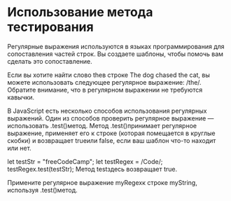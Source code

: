 # Использование метода тестирования
Регулярные выражения используются в языках программирования для сопоставления частей строк. Вы создаете шаблоны, чтобы помочь вам сделать это сопоставление.

Если вы хотите найти слово theв строке The dog chased the cat, вы можете использовать следующее регулярное выражение: /the/. Обратите внимание, что в регулярном выражении не требуются кавычки.

В JavaScript есть несколько способов использования регулярных выражений. Один из способов проверить регулярное выражение — использовать .test()метод. Метод .test()принимает регулярное выражение, применяет его к строке (которая помещается в круглые скобки) и возвращает trueили false, если ваш шаблон что-то находит или нет.

let testStr = "freeCodeCamp";
let testRegex = /Code/;
testRegex.test(testStr);
Метод testздесь возвращает true.

Примените регулярное выражение myRegexк строке myString, используя .test()метод.
